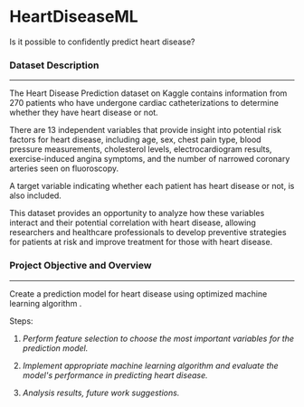 # HeartDiseaseML
 Is it possible to confidently predict heart disease?

### Dataset Description
-------

The Heart Disease Prediction dataset on Kaggle contains information from 270 patients who have undergone cardiac catheterizations to determine whether they have heart disease or not.

There are 13 independent variables that provide insight into potential risk factors for heart disease, including age, sex, chest pain type, blood pressure measurements, cholesterol levels, electrocardiogram results, exercise-induced angina symptoms, and the number of narrowed coronary arteries seen on fluoroscopy.

A target variable indicating whether each patient has heart disease or not, is also included.

This dataset provides an opportunity to analyze how these variables interact and their potential correlation with heart disease, allowing researchers and healthcare professionals to develop preventive strategies for patients at risk and improve treatment for those with heart disease.

### Project Objective and Overview
--------

Create a prediction model for heart disease using optimized machine learning algorithm .

Steps:

 1. _Perform feature selection to choose the most important variables for the prediction model._

 2. _Implement appropriate machine learning algorithm  and evaluate the model's performance in predicting heart disease._
 
 3. _Analysis results, future work suggestions._
